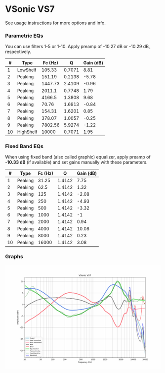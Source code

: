# VSonic VS7
See [usage instructions](https://github.com/jaakkopasanen/AutoEq#usage) for more options and info.

### Parametric EQs
You can use filters 1-5 or 1-10. Apply preamp of -10.27 dB or -10.29 dB, respectively.

|   # | Type      |   Fc (Hz) |      Q |   Gain (dB) |
|-----|-----------|-----------|--------|-------------|
|   1 | LowShelf  |    105.33 | 0.7071 |        8.81 |
|   2 | Peaking   |    151.19 | 0.2138 |       -5.78 |
|   3 | Peaking   |   1447.73 | 2.4109 |       -0.96 |
|   4 | Peaking   |   2011.1  | 0.7748 |        1.79 |
|   5 | Peaking   |   4166.5  | 1.3808 |        9.68 |
|   6 | Peaking   |     70.76 | 1.6913 |       -0.84 |
|   7 | Peaking   |    154.31 | 1.6201 |        0.85 |
|   8 | Peaking   |    378.07 | 1.0057 |       -0.25 |
|   9 | Peaking   |   7802.56 | 5.9274 |       -1.22 |
|  10 | HighShelf |  10000    | 0.7071 |        1.95 |

### Fixed Band EQs
When using fixed band (also called graphic) equalizer, apply preamp of **-10.33 dB** (if available) and set gains manually with these parameters.

|   # | Type    |   Fc (Hz) |      Q |   Gain (dB) |
|-----|---------|-----------|--------|-------------|
|   1 | Peaking |     31.25 | 1.4142 |        7.75 |
|   2 | Peaking |     62.5  | 1.4142 |        1.32 |
|   3 | Peaking |    125    | 1.4142 |       -2.08 |
|   4 | Peaking |    250    | 1.4142 |       -4.93 |
|   5 | Peaking |    500    | 1.4142 |       -3.32 |
|   6 | Peaking |   1000    | 1.4142 |       -1    |
|   7 | Peaking |   2000    | 1.4142 |        0.94 |
|   8 | Peaking |   4000    | 1.4142 |       10.08 |
|   9 | Peaking |   8000    | 1.4142 |        0.23 |
|  10 | Peaking |  16000    | 1.4142 |        3.08 |

### Graphs
![](./VSonic%20VS7.png)
